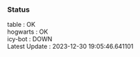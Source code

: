 ### Status


table : OK  
hogwarts : OK  
icy-bot : DOWN  
Latest Update : 2023-12-30 19:05:46.641101
